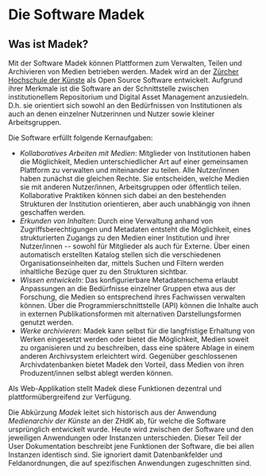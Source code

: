 # Die Software Madek

## Was ist Madek?

Mit der Software Madek können Plattformen zum Verwalten, Teilen und Archivieren von Medien betrieben werden. Madek wird an der [Zürcher Hochschule der Künste](https://www.zhdk.ch) als Open Source Software entwickelt. Aufgrund ihrer Merkmale ist die Software an der Schnittstelle zwischen institutionellem Repositorium und Digital Asset Management anzusiedeln. D.h. sie orientiert sich sowohl an den Bedürfnissen von Institutionen als auch an denen einzelner Nutzerinnen und Nutzer sowie kleiner Arbeitsgruppen.

Die Software erfüllt folgende Kernaufgaben:

* _Kollaboratives Arbeiten mit Medien_: Mitglieder von Institutionen haben die Möglichkeit, Medien unterschiedlicher Art auf einer gemeinsamen Plattform zu verwalten und miteinander zu teilen. Alle Nutzer/innen haben zunächst die gleichen Rechte. Sie entscheiden, welche Medien sie mit anderen Nutzer/innen, Arbeitsgruppen oder öffentlich teilen. Kollaborative Praktiken können sich dabei an den bestehenden Strukturen der Institution orientieren, aber auch unabhängig von ihnen geschaffen werden.
* _Erkunden von Inhalten_: Durch eine Verwaltung anhand von Zugriffsberechtigungen und Metadaten entsteht die Möglichkeit, eines strukturierten Zugangs zu den Medien einer Institution und ihrer Nutzer/innen -- sowohl für Mitglieder als auch für Externe. Über einen automatisch erstellten Katalog stellen sich die verschiedenen Organisationseinheiten dar, mittels Suchen und Filtern werden inhaltliche Bezüge quer zu den Strukturen sichtbar.
* _Wissen entwickeln_: Das konfigurierbare Metadatenschema erlaubt Anpassungen an die Bedürfnisse einzelner Gruppen etwa aus der Forschung, die Medien so entsprechend ihres Fachwissen verwalten können. Über die Programmierschnittstelle \(API\) können die Inhalte auch in externen Publikationsformen mit alternativen Darstellungsformen genutzt werden.
* _Werke archivieren_: Madek kann selbst für die langfristige Erhaltung von Werken eingesetzt werden oder bietet die Möglichkeit, Medien soweit zu organisieren und zu beschreiben, dass eine spätere Ablage in einem anderen Archivsystem erleichtert wird. Gegenüber geschlossenen Archivdatenbanken bietet Madek den Vorteil, dass Medien von ihren Produzent/innen selbst ablegt werden können.

Als Web-Applikation stellt Madek diese Funktionen dezentral und plattformübergreifend zur Verfügung.

Die Abkürzung _Madek_ leitet sich historisch aus der Anwendung _Medienarchiv der Künste_ an der ZHdK ab, für welche die Software ursprünglich entwickelt wurde. Heute wird zwischen der Software und den jeweiligen Anwendungen oder Instanzen unterschieden. Dieser Teil der User Dokumentation beschreibt jene Funktionen der Software, die bei allen Instanzen identisch sind. Sie ignoriert damit Datenbankfelder und Feldanordnungen, die auf spezifischen Anwendungen zugeschnitten sind.

